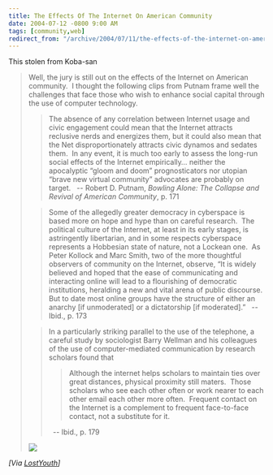 ```yaml
---
title: The Effects Of The Internet On American Community
date: 2004-07-12 -0800 9:00 AM
tags: [community,web]
redirect_from: "/archive/2004/07/11/the-effects-of-the-internet-on-american-community.aspx/"
---
```


This stolen from Koba-san

> Well, the jury is still out on the effects of the Internet on American
> community.  I thought the following clips from Putnam frame well the
> challenges that face those who wish to enhance social capital through
> the use of computer technology.
>
> > The absence of any correlation between Internet usage and civic
> > engagement could mean that the Internet attracts reclusive nerds and
> > energizes them, but it could also mean that the Net
> > disproportionately attracts civic dynamos and sedates them.  In any
> > event, it is much too early to assess the long-run social effects of
> > the Internet empirically… neither the apocalyptic “gloom and doom”
> > prognosticators nor utopian “brave new virtual community” advocates
> > are probably on target. 
> >  
> > -- Robert D. Putnam, *Bowling Alone: The Collapse and Revival of
> > American Community*, p. 171
>
> > Some of the allegedly greater democracy in cyberspace is based more
> > on hope and hype than on careful research.  The political culture of
> > the Internet, at least in its early stages, is astringently
> > libertarian, and in some respects cyberspace represents a Hobbesian
> > state of nature, not a Lockean one.  As Peter Kollock and Marc
> > Smith, two of the more thoughtful observers of community on the
> > Internet, observe, “It is widely believed and hoped that the ease of
> > communicating and interacting online will lead to a flourishing of
> > democratic institutions, heralding a new and vital arena of public
> > discourse.  But to date most online groups have the structure of
> > either an anarchy [if unmoderated] or a dictatorship [if
> > moderated].” 
> >  
> > -- Ibid., p. 173
>
> > In a particularly striking parallel to the use of the telephone, a
> > careful study by sociologist Barry Wellman and his colleagues of the
> > use of computer-mediated communication by research scholars found
> > that
> >
> > > Although the internet helps scholars to maintain ties over great
> > > distances, physical proximity still maters.  Those scholars who
> > > see each other often or work nearer to each other email each other
> > > more often.  Frequent contact on the Internet is a complement to
> > > frequent face-to-face contact, not a substitute for it.
> >
> > 
> >  
> > -- Ibid., p. 179
>
> ![](http://koba.europe.webmatrixhosting.net/aggbug/363.aspx)

*[Via
[LostYouth](http://koba.europe.webmatrixhosting.net/archive/2004/07/09/363.aspx)]*

